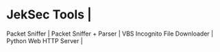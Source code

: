 # JekSec Tools |
Packet Sniffer | 
Packet Sniffer + Parser | 
VBS Incognito File Downloader | 
Python Web HTTP Server |
